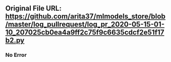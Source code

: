 ## Original File URL: https://github.com/arita37/mlmodels_store/blob/master/log_pullrequest/log_pr_2020-05-15-01-10_207025cb0ea4a9ff2c75f9c6635cdcf2e51f17b2.py<br />

### No Error